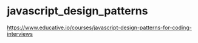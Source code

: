 # javascript_design_patterns
https://www.educative.io/courses/javascript-design-patterns-for-coding-interviews
